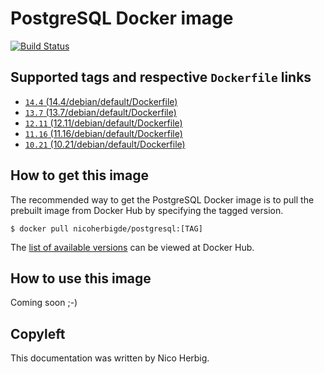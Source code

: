 # PostgreSQL Docker image

[![Build Status](https://github.com/nicoherbigio/docker-postgresql/actions/workflows/build-docker-images.yml/badge.svg)](https://github.com/nicoherbigio/docker-postgresql/actions/workflows/build-docker-images.yml)

## Supported tags and respective `Dockerfile` links

 * [`14.4` (14.4/debian/default/Dockerfile)](https://github.com/nicoherbigio/docker-postgresql/blob/main/14.4/debian/default/Dockerfile)
 * [`13.7` (13.7/debian/default/Dockerfile)](https://github.com/nicoherbigio/docker-postgresql/blob/main/13.7/debian/default/Dockerfile)
 * [`12.11` (12.11/debian/default/Dockerfile)](https://github.com/nicoherbigio/docker-postgresql/blob/main/12.11/debian/default/Dockerfile)
 * [`11.16` (11.16/debian/default/Dockerfile)](https://github.com/nicoherbigio/docker-postgresql/blob/main/11.16/debian/default/Dockerfile)
 * [`10.21` (10.21/debian/default/Dockerfile)](https://github.com/nicoherbigio/docker-postgresql/blob/main/10.21/debian/default/Dockerfile)

## How to get this image

The recommended way to get the PostgreSQL Docker image is to pull the prebuilt image from Docker Hub by specifying the tagged version.

```console
$ docker pull nicoherbigde/postgresql:[TAG]
```

The [list of available versions](https://hub.docker.com/r/nicoherbigde/postgresql/tags) can be viewed at Docker Hub.

## How to use this image

Coming soon ;-)

## Copyleft

This documentation was written by Nico Herbig.
